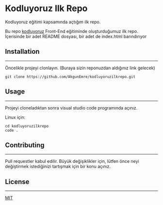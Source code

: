 # Kodluyoruz Ilk Repo
Kodluyoruz eğitimi kapsamında açtığım ilk repo.

Bu repo [kodluyoruz](https://kodluyoruz.org) Front-End eğitiminde oluşturduğumuz ilk repo. İçerisinde bir adet README dosyası, bir adet de index.html barındırıyor






## Installation
---
Öncelikle projeyi clonlayın. (Buraya sizin reponuzdan aldığınız link gelecek)

```
git clone https://github.com/AkgunEmre/kodluyoruzilkrepo.git

```

## Usage
---
Projeyi cloneladıktan sonra visual studio code programında açınız.

Linux için:
```
cd kodluyoruzilkrepo
code .

```
## Contributing
---
Pull requestler kabul edilir. Büyük değişiklikler için, lütfen önce neyi değiştirmek istediğinizi tartışmak için bir konu açınız.

## License
---
[MIT](https://choosealicense.com/licenses/mit/)
